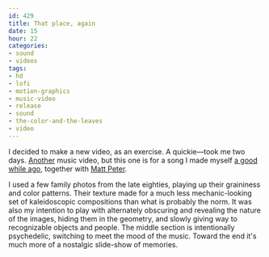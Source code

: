 ```yaml
---
id: 429
title: That place, again
date: 15
hour: 22
categories:
- sound
- videos
tags:
- hd
- lofi
- motion-graphics
- music-video
- release
- sound
- the-color-and-the-leaves
- video
---
```


<video-embed service="vimeo" id="9476412" width="500" height="281" />

I decided to make a new video, as an exercise. A quickie—took me two days. [Another](http://blog.agj.cl/2009/01/volcano/) music video, but this one is for a song I made myself [a good while ago](http://blog.agj.cl/2008/12/the-color-and-the-leaves/), together with [Matt Peter](http://www.fireandrobot.com/).

I used a few family photos from the late eighties, playing up their graininess and color patterns. Their texture made for a much less mechanic-looking set of kaleidoscopic compositions than what is probably the norm. It was also my intention to play with alternately obscuring and revealing the nature of the images, hiding them in the geometry, and slowly giving way to recognizable objects and people. The middle section is intentionally psychedelic, switching to meet the mood of the music. Toward the end it's much more of a nostalgic slide-show of memories.
